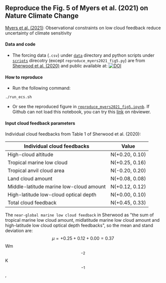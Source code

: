 ## Reproduce the Fig. 5 of Myers et al. (2021) on $N$ature Climate Change

[Myers et al. (2021)](https://doi.org/10.1038/s41558-021-01039-0): Observational constraints on low cloud feedback reduce uncertainty of climate sensitivity

#### 
#### Data and code
* The forcing data (`.csv`) under [`data`](https://github.com/lqxyz/reproduce_Myers2021_fig5/tree/main/data) directory and python scripts under [`scripts`](https://github.com/lqxyz/reproduce_Myers2021_fig5/tree/main/scripts) direcotry (except `reproduce_myers2021_fig5.py`) are from [Sherwood et al. (2020)](https://doi.org/10.1029/2019RG000678) and public available at: [![DOI](https://zenodo.org/badge/DOI/10.5281/zenodo.3945276.svg)](https://doi.org/10.5281/zenodo.3945276)

#### How to reproduce
* Run the following command:
```bash
./run_ecs.sh
```
* Or see the reproduced figure in [`reproduce_myers2021_fig5.ipynb`](https://github.com/lqxyz/reproduce_Myers2021_fig5/blob/main/reproduce_myers2021_fig5.ipynb). If Github can not load this notebook, you can try this [link](https://nbviewer.jupyter.org/github/lqxyz/reproduce_Myers2021_fig5/blob/main/reproduce_myers2021_fig5.ipynb) on nbviewer.

#### Input cloud feedback parameters 
Individual cloud feedbacks from Table 1 of Sherwood et al. (2020):

| Individual cloud feedbacks | Value |
| ------------- |:-------------:|
| High-cloud altitude | N(+0.20, 0.10) |
| Tropical marine low cloud | N(+0.25, 0.16) |
| Tropical anvil cloud area | N(-0.20, 0.20) |
| Land cloud amount | N(+0.08, 0.08) |
| Middle-latitude marine low-cloud amount | N(+0.12, 0.12) |
| High-latitude low-cloud optical depth | N(+0.00, 0.10) |
| Total cloud feedback | N(+0.45,  0.33) |

The `near-global marine low cloud feedback` in Sherwood as "the sum of tropical marine low cloud amount, midlatitude marine low cloud amount and high-latitude low cloud optical depth feedbacks", so the mean and stand deviation are: $$\mu=+0.25+0.12+0.00=0.37$$ Wm$$^{-2}$$K$$^{-1}$$,
